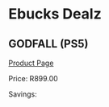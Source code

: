 
# Ebucks Dealz
## GODFALL (PS5)
[Product Page](https://www.ebucks.com/web/shop/productSelected.do?prodId=1109394102&catId=724351586)

Price: R899.00

Savings: 


	